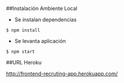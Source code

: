 ##Instalación Ambiente Local

- Se instalan dependencias

```shell
$ npm install
```

- Se levanta aplicación

```shell
$ npm start
```

##URL Heroku

http://frontend-recruting-app.herokuapp.com/

